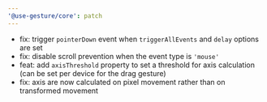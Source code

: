 ```yaml
---
'@use-gesture/core': patch
---
```


- fix: trigger `pointerDown` event when `triggerAllEvents` and `delay` options are set
- fix: disable scroll prevention when the event type is `'mouse'`
- feat: add `axisThreshold` property to set a threshold for axis calculation (can be set per device for the drag gesture)
- fix: axis are now calculated on pixel movement rather than on transformed movement
